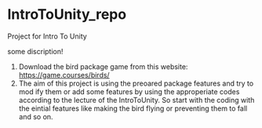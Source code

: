 # IntroToUnity_repo
Project for Intro To Unity  

some discription!

1) Download the bird package game from this website: https://game.courses/birds/
2) The aim of this project is using the preoared package features and  try to mod
ify them or add some features by using the approperiate codes according to the lecture of the IntroToUnity. So start with the coding with the eintial features like making the bird flying or preventing them to fall and so on.  

